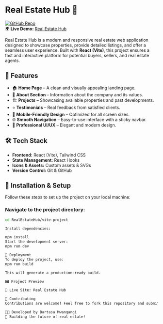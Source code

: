 # Real Estate Hub 🏡

[![GitHub Repo](https://img.shields.io/badge/GitHub-Repository-blue.svg)](https://github.com/bmwangangi/RealEstateHub)  
🌍 **Live Demo:** [Real Estate Hub](https://real-estate-hub-seven.vercel.app/)

Real Estate Hub is a modern and responsive real estate web application designed to showcase properties, provide detailed listings, and offer a seamless user experience. Built with **React (Vite)**, this project ensures a fast and interactive platform for potential buyers, sellers, and real estate agents.

## 🚀 Features

- 🏠 **Home Page** – A clean and visually appealing landing page.  
- 📖 **About Section** – Information about the company and its values.  
- 🏗 **Projects** – Showcasing available properties and past developments.  
- ⭐ **Testimonials** – Real feedback from satisfied clients.  
- 📱 **Mobile-Friendly Design** – Optimized for all screen sizes.  
- 🌐 **Smooth Navigation** – Easy-to-use interface with a sticky navbar.  
- 🎨 **Professional UI/UX** – Elegant and modern design.  

## 🛠 Tech Stack

- **Frontend:** React (Vite), Tailwind CSS  
- **State Management:** React Hooks  
- **Icons & Assets:** Custom assets & SVGs  
- **Version Control:** Git & GitHub  

## 📂 Installation & Setup

Follow these steps to set up the project on your local machine:

### Navigate to the project directory:
```bash
cd RealEstateHub/vite-project

Install dependencies:

npm install
Start the development server:
npm run dev

🚀 Deployment
To deploy the project, use:
npm run build

This will generate a production-ready build.

🖼 Project Preview

🔗 Live Site: Real Estate Hub

🤝 Contributing
Contributions are welcome! Feel free to fork this repository and submit a pull request.

👨‍💻 Developed by Bartasa Mwangangi
🚀 Building the future of real estate!